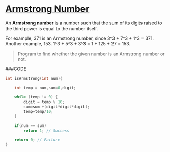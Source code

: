[Armstrong Number](http://codemons.com/codebase/armstrong-number/)
===============

An __Armstrong number__ is a number such that the sum of its digits raised to the third power is equal to the number itself.  

For example, 371 is an Armstrong number, since 3^3 + 7^3 + 1^3 = 371.  
Another example, 153. 1^3 + 5^3 + 3^3 = 1 + 125 + 27 = 153.

> Program to find whether the given number is an Armstrong number or not.

###CODE
```c
int isArmstrong(int num){
    
    int temp = num,sum=0,digit;
    
    while (temp != 0) {
    	digit = temp % 10;
		sum=sum +(digit*digit*digit);
		temp=temp/10;
	}
    
    if(num == sum)
        return 1; // Success
    
    return 0; // Failure
}
```